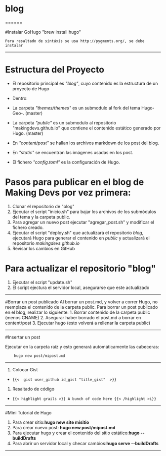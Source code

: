 # blog

======

#Instalar GoHugo
       "brew install hugo"

```
Para resaltado de sintáxis se usa http://pygments.org/, se debe instalar
```

---

# Estructura del Proyecto

+ El repositorio principal es *"blog"*, cuyo contenido es la estructura de un proyecto de Hugo

+ Dentro:
+ La carpeta *"themes/themes"* es un submodulo al fork del tema Hugo-Geo-. (master)
+ La carpeta *"public"* es un submodulo al repositorio "makingdevs.github.io" que contiene el contenido estático generado por  Hugo. (master)
+ En *"content/post"* se hallan los archivos markdown de los post del blog.
+ En *"static"* se encuentran las imágenes usadas en los post.
+ El fichero *"config.toml"* es la configuración de Hugo.
 

# Pasos para publicar en el  blog de Making Devs por vez primera:

1. Clonar el repositorio de "blog"
2. Ejecutar el script "inicio.sh" para bajar los archivos de los submódulos del tema y la carpeta public.
3. Para agregar un nuevo post ejecutar "agregar_post.sh" y modificar el fichero creado.
4. Ejecutar el script "deploy.sh" que actualizará el repositorio *blog*, ejecutará Hugo para generar el contenido en *public* y actualizará el repositorio *makingdevs.github.io* 
5. Revisar los cambios en GitHub

# Para actualizar el repositorio "blog"

1. Ejecutar el script "update.sh"
2. El script ejectura el servidor local, asegurarse que este actualizado

---

#Borrar un post publicado
    Al borrar un post.md, y volver a correr Hugo, no reemplaza el contenido de la carpeta public.
    Para borrar un post publicado en el blog, realizar lo siguiente:
      1. Borrar contenido de la carpeta public (menos CNAME)
      2. Asegurar haber borrado el post.md a borrar en content/post
      3. Ejecutar hugo (esto volverá a rellenar la carpeta public)

---

#Insertar un post

Ejecutar en la carpeta raíz y esto generará automáticamente las cabeceras:

```
	hugo new post/mipost.md
```

---

1. Colocar Gist
  + `{{<  gist user_github id_gist "title_gist"  >}}`

1. Resaltado de código
  + `{{< highlight grails >}} A bunch of code here {{< /highlight >i}}`


---

#Mini Tutorial de Hugo

1. Para crear sitio:**hugo new site misitio**
2. Para crear nuevo post: **hugo new post/mipost.md**
3. Para ejecutar hugo y crear el contenido del sitio estático:**hugo --buildDrafts**
4. Para abrir un servidor local y checar cambios:**hugo serve --buildDrafts**

---
